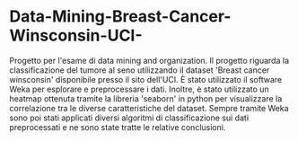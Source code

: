 # Data-Mining-Breast-Cancer-Winsconsin-UCI-
Progetto per l'esame di data mining and organization.
Il progetto riguarda la classificazione del tumore al seno utilizzando il dataset 'Breast cancer winsconsin' disponibile presso il sito dell'UCI. È stato utilizzato il software Weka per esplorare e preprocessare i dati. Inoltre, è stato utilizzato un heatmap ottenuta tramite la libreria 'seaborn' in python per visualizzare la correlazione tra le diverse caratteristiche del dataset. Sempre tramite Weka sono poi stati applicati diversi algoritmi di classificazione sui dati preprocessati e ne sono state tratte le relative conclusioni. 
